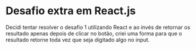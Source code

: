 # Desafio extra em React.js

Decidi tentar resolver o desafio 1 utilizando React e ao invés de retornar os resultado apenas depois de clicar no botão, criei uma forma para que o resultado retorne toda vez que seja digitado algo no input.
